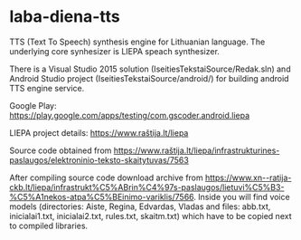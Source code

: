 # laba-diena-tts

TTS (Text To Speech) synthesis engine for Lithuanian language. The underlying core synhesizer is LIEPA speach synthesizer.

There is a Visual Studio 2015 solution (IseitiesTekstaiSource/Redak.sln) and Android Studio project (IseitiesTekstaiSource/android/) for building android TTS engine service.

Google Play: https://play.google.com/apps/testing/com.gscoder.android.liepa

LIEPA project details: https://www.raštija.lt/liepa

Source code obtained from https://www.raštija.lt/liepa/infrastrukturines-paslaugos/elektroninio-teksto-skaitytuvas/7563

After compiling source code download archive from https://www.xn--ratija-ckb.lt/liepa/infrastrukt%C5%ABrin%C4%97s-paslaugos/lietuvi%C5%B3-%C5%A1nekos-atpa%C5%BEinimo-variklis/7566. Inside you will find voice models (directories: Aiste, Regina, Edvardas, Vladas and files: abb.txt, inicialai1.txt, inicialai2.txt, rules.txt, skaitm.txt) which have to be copied next to compiled libraries.
